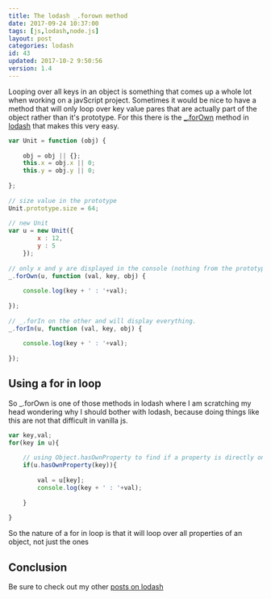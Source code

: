 ```yaml
---
title: The lodash _.forown method
date: 2017-09-24 10:37:00
tags: [js,lodash,node.js]
layout: post
categories: lodash
id: 43
updated: 2017-10-2 9:50:56
version: 1.4
---
```


Looping over all keys in an object is something that comes up a whole lot when working on a javScript project. Sometimes it would be nice to have a method that will only loop over key value pares that are actually part of the object rather than it's prototype. For this there is the [\_.forOwn](https://lodash.com/docs/4.17.4#forOwn) method in [lodash](https://lodash.com/) that makes this very easy.

<!-- more -->

```js
var Unit = function (obj) {
 
    obj = obj || {};
    this.x = obj.x || 0;
    this.y = obj.y || 0;
 
};
 
// size value in the prototype
Unit.prototype.size = 64;
 
// new Unit
var u = new Unit({
        x : 12,
        y : 5
    });
 
// only x and y are displayed in the console (nothing from the prototype)
_.forOwn(u, function (val, key, obj) {
 
    console.log(key + ' : '+val);
 
});
 
// _.forIn on the other and will display everything.
_.forIn(u, function (val, key, obj) {
 
    console.log(key + ' : '+val);
 
});
```

## Using a for in loop

So _.forOwn is one of those methods in lodash where I am scratching my head wondering why I should bother with lodash, because doing things like this are not that difficult in vanilla js.

```js
var key,val;
for(key in u){
 
    // using Object.hasOwnProperty to find if a property is directly on an object
    if(u.hasOwnProperty(key)){
 
        val = u[key];
        console.log(key + ' : '+val);
 
    }
 
}
```

So the nature of a for in loop is that it will loop over all properties of an object, not just the ones

## Conclusion

Be sure to check out my other [posts on lodash](/categories/lodash/)